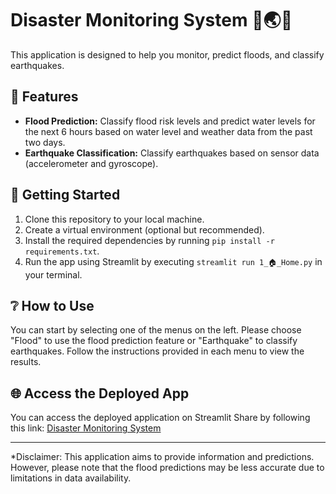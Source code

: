 # Disaster Monitoring System 🌊🌏🚨
This application is designed to help you monitor, predict floods, and classify earthquakes.

## 🌟 Features
- **Flood Prediction:** Classify flood risk levels and predict water levels for the next 6 hours based on water level and weather data from the past two days.
- **Earthquake Classification:** Classify earthquakes based on sensor data (accelerometer and gyroscope).

## 🚀 Getting Started
1. Clone this repository to your local machine.
2. Create a virtual environment (optional but recommended).
3. Install the required dependencies by running `pip install -r requirements.txt`.
4. Run the app using Streamlit by executing `streamlit run 1_🏠_Home.py` in your terminal.

## ❔ How to Use
You can start by selecting one of the menus on the left. Please choose "Flood" to use the flood prediction feature or "Earthquake" to classify earthquakes. Follow the instructions provided in each menu to view the results.

## 🌐 Access the Deployed App
You can access the deployed application on Streamlit Share by following this link: [Disaster Monitoring System](https://disaster-monitoring-system.streamlit.app/)

---
*Disclaimer: This application aims to provide information and predictions. However, please note that the flood predictions may be less accurate due to limitations in data availability.
